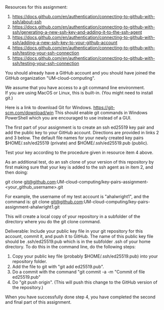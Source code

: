 Resources for this assignment:
1. https://docs.github.com/en/authentication/connecting-to-github-with-ssh/about-ssh
2. https://docs.github.com/en/authentication/connecting-to-github-with-ssh/generating-a-new-ssh-key-and-adding-it-to-the-ssh-agent
3. https://docs.github.com/en/authentication/connecting-to-github-with-ssh/adding-a-new-ssh-key-to-your-github-account
4. https://docs.github.com/en/authentication/connecting-to-github-with-ssh/testing-your-ssh-connection
5. https://docs.github.com/en/authentication/connecting-to-github-with-ssh/testing-your-ssh-connection

You should already have a GitHub account and you should have joined the GitHub organization "UM-cloud-computing".

We assume that you have access to a git command line environment.  
If you are using MacOS or Linux, this is built-in. (You might need to install git.)

Here is a link to download Git for Windows.  https://git-scm.com/download/win
This should enable git commands in Windows PowerShell which you are encouraged to use instead of a GUI.

The first part of your assignment is to create an ssh ed25519 key pair and add the public key to your GitHub account.
Directions are provided in links 2 and 3 below.  The default file names for your newly created key pairs
$HOME/.ssh/ed25519 (private) and $HOME/.ssh/ed25519.pub (public).

Test your key according to the procedure given in resource item 4 above.

As an additional test, do an ssh clone of your version of this repository by first making sure that
your key is added to the ssh agent as in item 2, and then doing:

git clone git@github.com:UM-cloud-computing/key-pairs-assignment-<your_github_username>.git

For example, the username of my test account is "ahalwright1", and the command is:
git clone git@github.com:UM-cloud-computing/key-pairs-assignment-ahalwright1.git

This will create a local copy of your repository in a subfolder of the directory where you do the git clone command.

Deliverable:  Include your public key file in your git repository for this account, commit it,
and push it to GitHub.  The name of this public key file should be .ssh/ed25519.pub which is 
in the subfolder .ssh of your home directory.  To do this in the command line, do the following steps:
1.  Copy your public key file (probably $HOME/.ssh/ed25519.pub) into your repository folder.
2.  Add the file to git with "git add ed25519.pub".
3.  Do a commit with the command "git commit -a -m "Commit of file ed25519.pub"
4.  Do "git push origin".  (This will push this change to the GitHub version of the repository.)

When you have successfully done step 4, you have completed the second and final part of this assignment.

